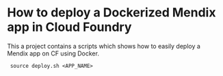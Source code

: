 # How to deploy a Dockerized Mendix app in Cloud Foundry
This a project contains a scripts which shows how to easily deploy a Mendix app on CF using Docker.

``` source deploy.sh <APP_NAME>```